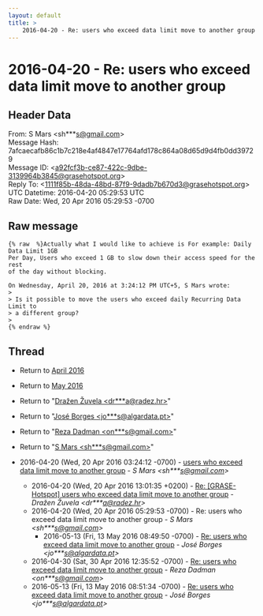 ```yaml
---
layout: default
title: >
    2016-04-20 - Re: users who exceed data limit move to another group
---
```


# 2016-04-20 - Re: users who exceed data limit move to another group

## Header Data

From: S Mars \<sh***s@gmail.com\><br>
Message Hash: 7afcaecafb86c1b7c218e4af4847e17764afd178c864a08d65d9d4fb0dd39729<br>
Message ID: \<a92fcf3b-ce87-422c-9dbe-3139964b3845@grasehotspot.org\><br>
Reply To: \<1111f85b-48da-48bd-87f9-9dadb7b670d3@grasehotspot.org\><br>
UTC Datetime: 2016-04-20 05:29:53 UTC<br>
Raw Date: Wed, 20 Apr 2016 05:29:53 -0700<br>

## Raw message

```
{% raw  %}Actually what I would like to achieve is For example: Daily Data Limit 1GB 
Per Day, Users who exceed 1 GB to slow down their access speed for the rest 
of the day without blocking.

On Wednesday, April 20, 2016 at 3:24:12 PM UTC+5, S Mars wrote:
>
> Is it possible to move the users who exceed daily Recurring Data Limit to 
> a different group?
>
{% endraw %}
```

## Thread

+ Return to [April 2016](/archive/2016/04)
+ Return to [May 2016](/archive/2016/05)

+ Return to "[Dražen Žuvela <dr***a<span>@</span>radez.hr>](/authors/dr___a_at_radez_hr)"
+ Return to "[José Borges <jo***s<span>@</span>algardata.pt>](/authors/jo___s_at_algardata_pt)"
+ Return to "[Reza Dadman <on***s<span>@</span>gmail.com>](/authors/on___s_at_gmail_com)"
+ Return to "[S Mars <sh***s<span>@</span>gmail.com>](/authors/sh___s_at_gmail_com)"

+ 2016-04-20 (Wed, 20 Apr 2016 03:24:12 -0700) - [users who exceed data limit move to another group](/archive/2016/04/3d61b01adeed60f8529ffe8913f49072153e95e43e84d508dbdd3909d3933b2e) - _S Mars \<sh***s@gmail.com\>_
  + 2016-04-20 (Wed, 20 Apr 2016 13:01:35 +0200) - [Re: [GRASE-Hotspot] users who exceed data limit move to another group](/archive/2016/04/7cabab5f14e875a0026e1ea4ba4e72a6ab053ea77c101eaa66dc25eb312a4048) - _Dražen Žuvela \<dr***a@radez.hr\>_
  + 2016-04-20 (Wed, 20 Apr 2016 05:29:53 -0700) - Re: users who exceed data limit move to another group - _S Mars \<sh***s@gmail.com\>_
    + 2016-05-13 (Fri, 13 May 2016 08:49:50 -0700) - [Re: users who exceed data limit move to another group](/archive/2016/05/af4ec4abe82199bf2a32cbc8e199d544157bba4a3aa7f5dfd36684626e28e897) - _José Borges \<jo***s@algardata.pt\>_
  + 2016-04-30 (Sat, 30 Apr 2016 12:35:52 -0700) - [Re: users who exceed data limit move to another group](/archive/2016/04/286327fa6993c74a06e7cb49aef7946511435112519b891edeb5769cd6b135a0) - _Reza Dadman \<on***s@gmail.com\>_
  + 2016-05-13 (Fri, 13 May 2016 08:51:34 -0700) - [Re: users who exceed data limit move to another group](/archive/2016/05/05cc25871945fb4d7e6286a976c5ff54a342c34c134b95fdd668fb28ab4c10c8) - _José Borges \<jo***s@algardata.pt\>_

